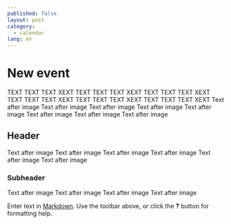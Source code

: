 ```yaml
---
published: false
layout: post
category: 
  - calendar
lang: en
---
```

# New event



TEXT TEXT TEXT XEXT  TEXT TEXT TEXT XEXT TEXT TEXT TEXT XEXT TEXT TEXT TEXT XEXT TEXT TEXT TEXT XEXT TEXT TEXT TEXT XEXT 
Text after image Text after image Text after image Text after image Text after image Text after image Text after image Text after image 

## Header

Text after image Text after image 
Text after image Text after image 
Text after image Text after image 

### Subheader

Text after image Text after image 
Text after image Text after image 

Enter text in [Markdown](http://daringfireball.net/projects/markdown/). Use the toolbar above, or click the **?** button for formatting help.

